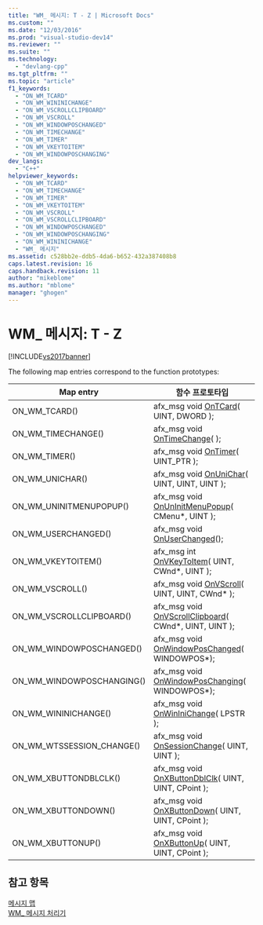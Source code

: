 ```yaml
---
title: "WM_ 메시지: T - Z | Microsoft Docs"
ms.custom: ""
ms.date: "12/03/2016"
ms.prod: "visual-studio-dev14"
ms.reviewer: ""
ms.suite: ""
ms.technology: 
  - "devlang-cpp"
ms.tgt_pltfrm: ""
ms.topic: "article"
f1_keywords: 
  - "ON_WM_TCARD"
  - "ON_WM_WININICHANGE"
  - "ON_WM_VSCROLLCLIPBOARD"
  - "ON_WM_VSCROLL"
  - "ON_WM_WINDOWPOSCHANGED"
  - "ON_WM_TIMECHANGE"
  - "ON_WM_TIMER"
  - "ON_WM_VKEYTOITEM"
  - "ON_WM_WINDOWPOSCHANGING"
dev_langs: 
  - "C++"
helpviewer_keywords: 
  - "ON_WM_TCARD"
  - "ON_WM_TIMECHANGE"
  - "ON_WM_TIMER"
  - "ON_WM_VKEYTOITEM"
  - "ON_WM_VSCROLL"
  - "ON_WM_VSCROLLCLIPBOARD"
  - "ON_WM_WINDOWPOSCHANGED"
  - "ON_WM_WINDOWPOSCHANGING"
  - "ON_WM_WININICHANGE"
  - "WM_ 메시지"
ms.assetid: c528bb2e-ddb5-4da6-b652-432a387408b8
caps.latest.revision: 16
caps.handback.revision: 11
author: "mikeblome"
ms.author: "mblome"
manager: "ghogen"
---
```

# WM_ 메시지: T - Z
[!INCLUDE[vs2017banner](../../assembler/inline/includes/vs2017banner.md)]

The following map entries correspond to the function prototypes:  
  
|Map entry|함수 프로토타입|  
|---------------|--------------|  
|ON\_WM\_TCARD\(\)|afx\_msg void [OnTCard](../Topic/CWnd::OnTCard.md)\( UINT, DWORD \);|  
|ON\_WM\_TIMECHANGE\(\)|afx\_msg void [OnTimeChange](../Topic/CWnd::OnTimeChange.md)\( \);|  
|ON\_WM\_TIMER\(\)|afx\_msg void [OnTimer](../Topic/CWnd::OnTimer.md)\( UINT\_PTR \);|  
|ON\_WM\_UNICHAR\(\)|afx\_msg void [OnUniChar](../Topic/CWnd::OnUniChar.md)\( UINT, UINT, UINT \);|  
|ON\_WM\_UNINITMENUPOPUP\(\)|afx\_msg void [OnUnInitMenuPopup](../Topic/CWnd::OnUnInitMenuPopup.md)\( CMenu\*, UINT \);|  
|ON\_WM\_USERCHANGED\(\)|afx\_msg void [OnUserChanged](../Topic/CWnd::OnUserChanged.md)\(\);|  
|ON\_WM\_VKEYTOITEM\(\)|afx\_msg int [OnVKeyToItem](../Topic/CWnd::OnVKeyToItem.md)\( UINT, CWnd\*, UINT \);|  
|ON\_WM\_VSCROLL\(\)|afx\_msg void [OnVScroll](../Topic/CWnd::OnVScroll.md)\( UINT, UINT, CWnd\* \);|  
|ON\_WM\_VSCROLLCLIPBOARD\(\)|afx\_msg void [OnVScrollClipboard](../Topic/CWnd::OnVScrollClipboard.md)\( CWnd\*, UINT, UINT \);|  
|ON\_WM\_WINDOWPOSCHANGED\(\)|afx\_msg void [OnWindowPosChanged](../Topic/CWnd::OnWindowPosChanged.md)\( WINDOWPOS\*\);|  
|ON\_WM\_WINDOWPOSCHANGING\(\)|afx\_msg void [OnWindowPosChanging](../Topic/CWnd::OnWindowPosChanging.md)\( WINDOWPOS\*\);|  
|ON\_WM\_WININICHANGE\(\)|afx\_msg void [OnWinIniChange](../Topic/CWnd::OnWinIniChange.md)\( LPSTR \);|  
|ON\_WM\_WTSSESSION\_CHANGE\(\)|afx\_msg void [OnSessionChange](../Topic/CWnd::OnSessionChange.md)\( UINT, UINT \);|  
|ON\_WM\_XBUTTONDBLCLK\(\)|afx\_msg void [OnXButtonDblClk](../Topic/CWnd::OnXButtonDblClk.md)\( UINT, UINT, CPoint \);|  
|ON\_WM\_XBUTTONDOWN\(\)|afx\_msg void [OnXButtonDown](../Topic/CWnd::OnXButtonDown.md)\( UINT, UINT, CPoint \);|  
|ON\_WM\_XBUTTONUP\(\)|afx\_msg void [OnXButtonUp](../Topic/CWnd::OnXButtonUp.md)\( UINT, UINT, CPoint \);|  
  
## 참고 항목  
 [메시지 맵](../../mfc/reference/message-maps-mfc.md)   
 [WM\_ 메시지 처리기](../../mfc/reference/handlers-for-wm-messages.md)